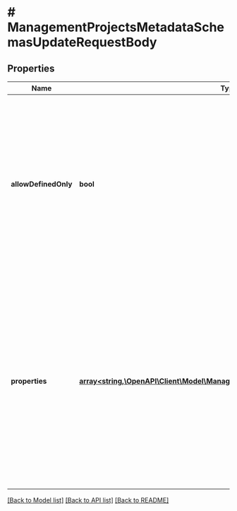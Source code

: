 # # ManagementProjectsMetadataSchemasUpdateRequestBody

## Properties

Name | Type | Description | Notes
------------ | ------------- | ------------- | -------------
**allowDefinedOnly** | **bool** | Restricts the creation of metadata fields when set to &#x60;true&#x60;. In other words, it indicates whether or not you are allowed to create new metadata definitions; for example, in the campaign manager or publication manager. If it is set to true, then only the defined fields will be available for assigning values. | [optional]
**properties** | [**array<string,\OpenAPI\Client\Model\ManagementProjectsMetadataSchemaDefinition>**](ManagementProjectsMetadataSchemaDefinition.md) | Contains metadata definitions. There can be many properties within this object.  Only the properties sent in the request will be updated. However, if you send a property, all its key-value pairs must be provided - otherwise, they will be overwritten to new values.  You cannot change the &#x60;\&quot;type\&quot;&#x60; property. However, it is required, so you need to add it to the request. | [optional]

[[Back to Model list]](../../README.md#models) [[Back to API list]](../../README.md#endpoints) [[Back to README]](../../README.md)
